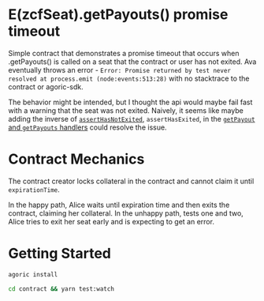 # E(zcfSeat).getPayouts() promise timeout

Simple contract that demonstrates a promise timeout that occurs when .getPayouts() is called on a seat that the contract or user has not exited. Ava eventually throws an error - `Error: Promise returned by test never resolved at process.emit (node:events:513:28)` with no stacktrace to the contract or agoric-sdk.

The behavior might be intended, but I thought the api would maybe fail fast with a warning that the seat was not exited. Naively, it seems like maybe adding the inverse of [`assertHasNotExited`](https://github.com/Agoric/agoric-sdk/blob/c50ca190ec2254d16e6d15d8f1235fcb4aa63560/packages/zoe/src/zoeService/zoeSeat.js#L48-L51), `assertHasExited`, in the [`getPayout` and `getPayouts` handlers](https://github.com/Agoric/agoric-sdk/blob/c50ca190ec2254d16e6d15d8f1235fcb4aa63560/packages/zoe/src/zoeService/zoeSeat.js#L265-L285) could resolve the issue.

# Contract Mechanics

The contract creator locks collateral in the contract and cannot claim it until `expirationTime`.

In the happy path, Alice waits until expiration time and then exits the contract, claiming her collateral. In the unhappy path, tests one and two, Alice tries to exit her seat early and is expecting to get an error.

# Getting Started

```bash
agoric install

cd contract && yarn test:watch
```